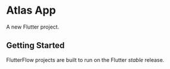 # Atlas App

A new Flutter project.

## Getting Started

FlutterFlow projects are built to run on the Flutter _stable_ release.
